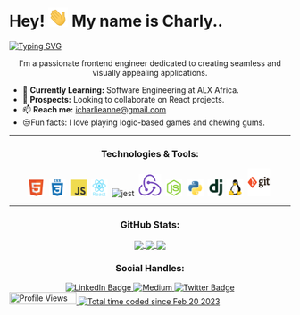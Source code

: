 # Hey! <img src="wave.gif" width="35"> My name is Charly..
<!--[![Typing SVG](https://readme-typing-svg.demolab.com?font=Fira+code&weight=600&size=40&pause=1000&center=true&vCenter=true&width=1000&lines=I'm+Charly+%F0%9F%91%8B%F0%9F%8F%BD)](https://git.io/typing-svg)-->
 [![Typing SVG](https://readme-typing-svg.demolab.com?font=Poppins&weight=700&color=fb607f&center=true&vCenter=true&width=1000&lines=Front-end+Engineer;React;Web+Designer;UI+Design)](https://git.io/typing-svg)
<p align="center">I'm a passionate frontend engineer dedicated to creating seamless and visually appealing applications.</p>

- 🌱 **Currently Learning:** Software Engineering at ALX Africa.
- 💬 **Prospects:** Looking to collaborate on React projects.
- 📫 **Reach me:** icharlieanne@gmail.com
- 😒Fun facts: I love playing logic-based games and chewing gums.
<hr />
<div align="center">
  <h3>Technologies & Tools:</h3>
  <img src="https://github.com/devicons/devicon/blob/master/icons/html5/html5-original.svg" title="HTML5" alt="HTML" width="30" height="30"/>&nbsp;
  <img src="https://github.com/devicons/devicon/blob/master/icons/css3/css3-plain-wordmark.svg"  title="CSS3" alt="CSS" width="30" height="30"/>&nbsp;
  <img src="https://github.com/devicons/devicon/blob/master/icons/javascript/javascript-original.svg" title="JavaScript" alt="JavaScript" width="30" height="30"/>&nbsp;
  <img src="https://raw.githubusercontent.com/devicons/devicon/master/icons/react/react-original-wordmark.svg" title="React" alt="react" width="30" height="30"/>&nbsp;
  <img src="https://www.vectorlogo.zone/logos/jestjsio/jestjsio-icon.svg" alt="jest" width="30" title="Jest" height="30"/>&nbsp;
  <img src="https://raw.githubusercontent.com/devicons/devicon/master/icons/redux/redux-original.svg" title="Redux" alt="redux" width="40" height="40"/>&nbsp;
  <img src="https://github.com/devicons/devicon/blob/master/icons/nodejs/nodejs-original.svg" title="NodeJS" alt="NodeJS" width="30" height="30"/>&nbsp;
  <img src="https://github.com/devicons/devicon/blob/master/icons/python/python-original.svg" title="Python" alt="Python" width="30" height="30"/>&nbsp;
  <img src="https://github.com/devicons/devicon/blob/master/icons/django/django-plain.svg" alt="Django Logo" width="30" height="30">
  <!--<img src="https://github.com/devicons/devicon/blob/master/icons/tailwindcss/tailwindcss.svg" title="tailwind" alt="tailwind" width="40" height="40"/>&nbsp;-->
  <img src="https://github.com/devicons/devicon/blob/master/icons/linux/linux-original.svg" title="Linux" alt="Linux" width="30" height="30"/>&nbsp;
  <!--<img src="https://github.com/devicons/devicon/blob/master/icons/mysql/mysql-original-wordmark.svg" title="MySQL"  alt="MySQL" width="40" height="50"/>&nbsp;-->
  <!--<img src="https://github.com/devicons/devicon/blob/master/icons/nginx/nginx-original.svg" title="nginx" alt="nginx" width="40" height="50"/>&nbsp;-->
  <img src="https://github.com/devicons/devicon/blob/master/icons/git/git-original-wordmark.svg" title="Git" **alt="Git" width="40" height="50"/>&nbsp;
</div>
<hr/>
 <h3 align="center">GitHub Stats:</h3>
 <div align="center">
  <a href="https://github.com/anuraghazra/github-readme-stats">
  <img height="180px" align="center" src="https://github-readme-stats.vercel.app/api?username=CharlyAnne&theme=dracula&bg_color=0d1117&layout=compact&hide_border=false&hide=stars&text_bold=false&include_all_commits=true&count_private=true" />
</a>
<a href="https://github-readme-streak-stats.herokuapp.com">
  <img height="180px" align="center" src="https://github-readme-streak-stats.herokuapp.com/?user=CharlyAnne&theme=dracula&background=0d1117&ring_color=fb607f" />
</a>
<a href="https://github.com/anuraghazra/convoychat" align="center">
  <img height="180px" align="center" src="https://github-readme-stats.vercel.app/api/top-langs/?username=CharlyAnne&langs_count=6&ring_color=fb607f&theme=dracula&bg_color=0d1117&layout=compact&text_bold=true" />
</a>
 </div>
<!---== Socials==-->
<div align="center"><h3><b>Social Handles:</b></h3></div>
  <div align="center" id="badges">
    <a href="https://www.linkedin.com/in/charlian-imoisili" target="_blank">
      <img src="https://img.shields.io/badge/LinkedIn-blue?style=for-the-badge&logo=linkedin&logoColor=pink" alt="LinkedIn Badge"/>
    </a>
    <a href="https://charlydotdev.medium.com" target="_blank">
      <img alt="Medium" src="https://img.shields.io/badge/medium-%2312100E.svg?&style=for-the-badge&logo=medium&logoColor=pink" />
    </a>
    <a href="https://twitter.com/Imoisiliii" target="_blank">
      <img src="https://img.shields.io/badge/Twitter-blue?style=for-the-badge&logo=twitter&logoColor=pink" alt="Twitter Badge"/>
    </a>
</div>
<a href="https://komarev.com" color="black" >
  <img height="22" width="120" font-size="14" font-weight="small" title="Profile Views" src="https://komarev.com/ghpvc/?username=CharlyAnne&color=Fb607f&style=plastic">
</a>
<a href="https://wakatime.com/@2a5d8d12-c825-42d3-a49b-f6c12029132c" color="pink">
  <img src="https://wakatime.com/badge/user/2a5d8d12-c825-42d3-a49b-f6c12029132c.svg" alt="Total time coded since Feb 20 2023" font-size="13" font-weight="small" height="20" title="Wakatime Stats"/>
</a>
